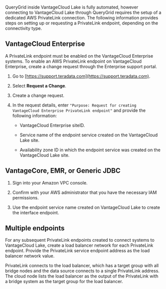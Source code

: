 
QueryGrid inside VantageCloud Lake is fully automated, however connecting to VantageCloud Lake through QueryGrid requires the setup of a dedicated AWS PrivateLink connection. The following information provides steps on setting up or requesting a PrivateLink endpoint, depending on the connectivity type.

## VantageCloud Enterprise


A PrivateLink endpoint must be enabled on the VantageCloud Enterprise systems. To enable an AWS PrivateLink endpoint on VantageCloud Enterprise, create a change request through the Enterprise support portal.

1.  Go to [https://support.teradata.com](https://support.teradata.com).

1.  Select **Request a Change**.

1.  Create a change request.

1.  In the request details, enter `"Purpose: Request for creating VantageCloud Enterprise PrivateLink endpoint"` and provide the following information:

    -   VantageCloud Enterprise siteID.

    -   Service name of the endpoint service created on the VantageCloud Lake site.

    -   Availability zone ID in which the endpoint service was created on the VantageCloud Lake site.


## VantageCore, EMR, or Generic JDBC


1.  Sign into your Amazon VPC console.

1.  Confirm with your AWS administrator that you have the necessary IAM permissions.

1.  Use the endpoint service name created on VantageCloud Lake to create the interface endpoint.


## Multiple endpoints


For any subsequent PrivateLink endpoints created to connect systems to VantageCloud Lake, create a load balancer network for each PrivateLink endpoint. Provide the PrivateLink service endpoint address as the load balancer network value.

PrivateLink connects to the load balancer, which has a target group with all bridge nodes and the data source connects to a single PrivateLink address. The cloud node lists the load balancer as the output of the PrivateLink with a bridge system as the target group for the load balancer.


